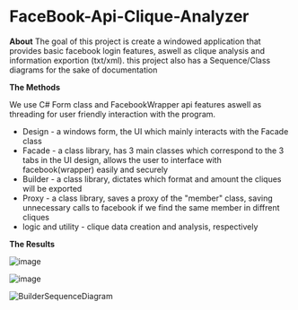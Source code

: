 # FaceBook-Api-Clique-Analyzer
**About**
The goal of this project is create a windowed application that provides basic facebook login features, aswell as clique analysis and information exportion (txt/xml).
this project also has a Sequence/Class diagrams for the sake of documentation


**The Methods**

We use C# Form class and FacebookWrapper api features aswell as threading for user friendly interaction with the program.
* Design - a windows form, the UI which mainly interacts with the Facade class
* Facade - a class library, has 3 main classes which correspond to the 3 tabs in the UI design, allows the user to interface with facebook(wrapper) easily and securely
* Builder - a class library, dictates which format and amount the cliques will be exported
* Proxy - a class library, saves a proxy of the "member" class, saving unnecessary calls to facebook if we find the same member in diffrent cliques
* logic and utility - clique data creation and analysis, respectively

**The Results**

![image](https://user-images.githubusercontent.com/78749321/134714620-069cb8a5-363c-442e-b28e-fd0efa8a408f.png)

![image](https://user-images.githubusercontent.com/78749321/136249027-7db5aa7d-e853-4d48-91f7-3a53971c3509.png)

![BuilderSequenceDiagram](https://user-images.githubusercontent.com/78749321/136274608-6e57ac1c-4846-4874-9ec1-15fab9e3dd79.png)


